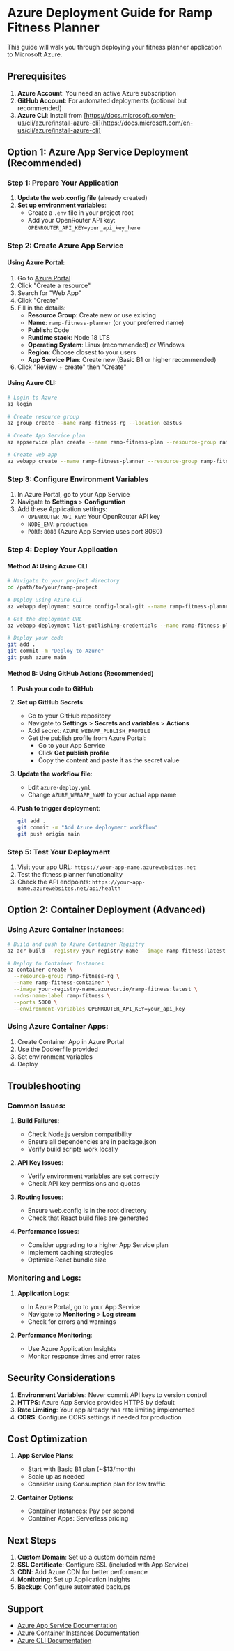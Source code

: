# Azure Deployment Guide for Ramp Fitness Planner

This guide will walk you through deploying your fitness planner application to Microsoft Azure.

## Prerequisites

1. **Azure Account**: You need an active Azure subscription
2. **GitHub Account**: For automated deployments (optional but recommended)
3. **Azure CLI**: Install from [https://docs.microsoft.com/en-us/cli/azure/install-azure-cli](https://docs.microsoft.com/en-us/cli/azure/install-azure-cli)

## Option 1: Azure App Service Deployment (Recommended)

### Step 1: Prepare Your Application

1. **Update the web.config file** (already created)
2. **Set up environment variables**:
   - Create a `.env` file in your project root
   - Add your OpenRouter API key: `OPENROUTER_API_KEY=your_api_key_here`

### Step 2: Create Azure App Service

#### Using Azure Portal:

1. Go to [Azure Portal](https://portal.azure.com)
2. Click "Create a resource"
3. Search for "Web App"
4. Click "Create"
5. Fill in the details:
   - **Resource Group**: Create new or use existing
   - **Name**: `ramp-fitness-planner` (or your preferred name)
   - **Publish**: Code
   - **Runtime stack**: Node 18 LTS
   - **Operating System**: Linux (recommended) or Windows
   - **Region**: Choose closest to your users
   - **App Service Plan**: Create new (Basic B1 or higher recommended)
6. Click "Review + create" then "Create"

#### Using Azure CLI:

```bash
# Login to Azure
az login

# Create resource group
az group create --name ramp-fitness-rg --location eastus

# Create App Service plan
az appservice plan create --name ramp-fitness-plan --resource-group ramp-fitness-rg --sku B1 --is-linux

# Create web app
az webapp create --name ramp-fitness-planner --resource-group ramp-fitness-rg --plan ramp-fitness-plan --runtime "NODE|18-lts"
```

### Step 3: Configure Environment Variables

1. In Azure Portal, go to your App Service
2. Navigate to **Settings** > **Configuration**
3. Add these Application settings:
   - `OPENROUTER_API_KEY`: Your OpenRouter API key
   - `NODE_ENV`: `production`
   - `PORT`: `8080` (Azure App Service uses port 8080)

### Step 4: Deploy Your Application

#### Method A: Using Azure CLI

```bash
# Navigate to your project directory
cd /path/to/your/ramp-project

# Deploy using Azure CLI
az webapp deployment source config-local-git --name ramp-fitness-planner --resource-group ramp-fitness-rg

# Get the deployment URL
az webapp deployment list-publishing-credentials --name ramp-fitness-planner --resource-group ramp-fitness-rg

# Deploy your code
git add .
git commit -m "Deploy to Azure"
git push azure main
```

#### Method B: Using GitHub Actions (Recommended)

1. **Push your code to GitHub**
2. **Set up GitHub Secrets**:
   - Go to your GitHub repository
   - Navigate to **Settings** > **Secrets and variables** > **Actions**
   - Add secret: `AZURE_WEBAPP_PUBLISH_PROFILE`
   - Get the publish profile from Azure Portal:
     - Go to your App Service
     - Click **Get publish profile**
     - Copy the content and paste it as the secret value

3. **Update the workflow file**:
   - Edit `azure-deploy.yml`
   - Change `AZURE_WEBAPP_NAME` to your actual app name

4. **Push to trigger deployment**:
   ```bash
   git add .
   git commit -m "Add Azure deployment workflow"
   git push origin main
   ```

### Step 5: Test Your Deployment

1. Visit your app URL: `https://your-app-name.azurewebsites.net`
2. Test the fitness planner functionality
3. Check the API endpoints: `https://your-app-name.azurewebsites.net/api/health`

## Option 2: Container Deployment (Advanced)

### Using Azure Container Instances:

```bash
# Build and push to Azure Container Registry
az acr build --registry your-registry-name --image ramp-fitness:latest .

# Deploy to Container Instances
az container create \
  --resource-group ramp-fitness-rg \
  --name ramp-fitness-container \
  --image your-registry-name.azurecr.io/ramp-fitness:latest \
  --dns-name-label ramp-fitness \
  --ports 5000 \
  --environment-variables OPENROUTER_API_KEY=your_api_key
```

### Using Azure Container Apps:

1. Create Container App in Azure Portal
2. Use the Dockerfile provided
3. Set environment variables
4. Deploy

## Troubleshooting

### Common Issues:

1. **Build Failures**:
   - Check Node.js version compatibility
   - Ensure all dependencies are in package.json
   - Verify build scripts work locally

2. **API Key Issues**:
   - Verify environment variables are set correctly
   - Check API key permissions and quotas

3. **Routing Issues**:
   - Ensure web.config is in the root directory
   - Check that React build files are generated

4. **Performance Issues**:
   - Consider upgrading to a higher App Service plan
   - Implement caching strategies
   - Optimize React bundle size

### Monitoring and Logs:

1. **Application Logs**:
   - In Azure Portal, go to your App Service
   - Navigate to **Monitoring** > **Log stream**
   - Check for errors and warnings

2. **Performance Monitoring**:
   - Use Azure Application Insights
   - Monitor response times and error rates

## Security Considerations

1. **Environment Variables**: Never commit API keys to version control
2. **HTTPS**: Azure App Service provides HTTPS by default
3. **Rate Limiting**: Your app already has rate limiting implemented
4. **CORS**: Configure CORS settings if needed for production

## Cost Optimization

1. **App Service Plans**:
   - Start with Basic B1 plan (~$13/month)
   - Scale up as needed
   - Consider using Consumption plan for low traffic

2. **Container Options**:
   - Container Instances: Pay per second
   - Container Apps: Serverless pricing

## Next Steps

1. **Custom Domain**: Set up a custom domain name
2. **SSL Certificate**: Configure SSL (included with App Service)
3. **CDN**: Add Azure CDN for better performance
4. **Monitoring**: Set up Application Insights
5. **Backup**: Configure automated backups

## Support

- [Azure App Service Documentation](https://docs.microsoft.com/en-us/azure/app-service/)
- [Azure Container Instances Documentation](https://docs.microsoft.com/en-us/azure/container-instances/)
- [Azure CLI Documentation](https://docs.microsoft.com/en-us/cli/azure/)
